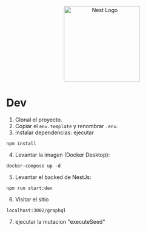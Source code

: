 <p align="center">
  <a href="http://nestjs.com/" target="blank"><img src="https://nestjs.com/img/logo-small.svg" width="200" alt="Nest Logo" /></a>
</p>

# Dev

1. Clonal el proyecto.
2. Copiar el `env.template` y renombrar `.env`.
3. instalar dependencias: ejecutar

```
npm install
```

4. Levantar la imagen (Docker Desktop):

```
docker-compose up -d
```

5. Levantar el backed de NestJs:

```
npm run start:dev
```

6. Visitar el sitio

```
localhost:3002/graphql
```

7. ejecutar la mutacion "executeSeed"
